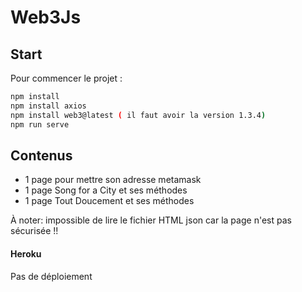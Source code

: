 # Web3Js
## Start
Pour commencer le projet :
```sh
npm install
npm install axios
npm install web3@latest ( il faut avoir la version 1.3.4)
npm run serve
```
## Contenus
- 1 page pour mettre son adresse metamask
- 1 page Song for a City et ses méthodes
- 1 page Tout Doucement et ses méthodes

À noter: impossible de lire le fichier HTML json car
la page n'est pas sécurisée !!

#### Heroku
Pas de déploiement
